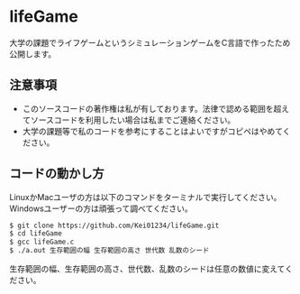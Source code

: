 # lifeGame
大学の課題でライフゲームというシミュレーションゲームをC言語で作ったため公開します。

## 注意事項
- このソースコードの著作権は私が有しております。法律で認める範囲を超えてソースコードを利用したい場合は私までご連絡ください。
- 大学の課題等で私のコードを参考にすることはよいですがコピペはやめてください。

## コードの動かし方
LinuxかMacユーザの方は以下のコマンドをターミナルで実行してください。Windowsユーザーの方は頑張って調べてください。

```bash
$ git clone https://github.com/Kei01234/lifeGame.git
$ cd lifeGame
$ gcc lifeGame.c
$ ./a.out 生存範囲の幅 生存範囲の高さ 世代数 乱数のシード
```
生存範囲の幅、生存範囲の高さ、世代数、乱数のシードは任意の数値に変えてください。
